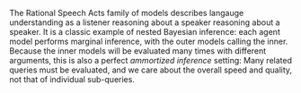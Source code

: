 The Rational Speech Acts family of models describes langauge understanding as a listener reasoning about a speaker reasoning about a speaker.
It is a classic example of nested Bayesian inference: each agent model performs marginal inference, with the outer models calling the inner.
Because the inner models will be evaluated many times with different arguments, this is also a perfect *ammortized inference* setting:
Many related queries must be evaluated, and we care about the overall speed and quality, not that of individual sub-queries.

